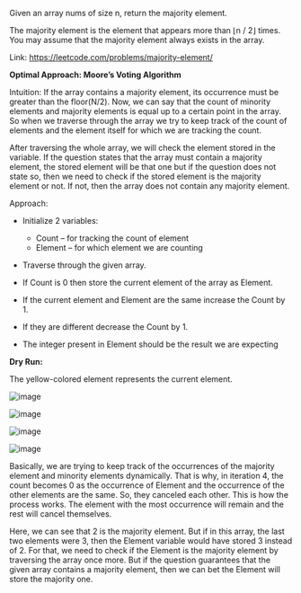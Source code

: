 Given an array nums of size n, return the majority element.

The majority element is the element that appears more than ⌊n / 2⌋ times. You may assume that the majority element always exists in the array.

Link: https://leetcode.com/problems/majority-element/

**Optimal Approach: Moore’s Voting Algorithm**

Intuition:
If the array contains a majority element, its occurrence must be greater than the floor(N/2). Now, we can say that the count of minority elements and majority elements is equal up to a certain point in the array. So when we traverse through the array we try to keep track of the count of elements and the element itself for which we are tracking the count. 

After traversing the whole array, we will check the element stored in the variable. If the question states that the array must contain a majority element, the stored element will be that one but if the question does not state so, then we need to check if the stored element is the majority element or not. If not, then the array does not contain any majority element.

Approach: 

- Initialize 2 variables:
  - Count –  for tracking the count of element
  - Element – for which element we are counting

- Traverse through the given array.
- If Count is 0 then store the current element of the array as Element.
- If the current element and Element are the same increase the Count by 1.
- If they are different decrease the Count by 1.
- The integer present in Element should be the result we are expecting 

**Dry Run:**

The yellow-colored element represents the current element.

![image](https://github.com/balotraprashant/a2z/assets/69639884/2cf50c3a-7252-4f25-b2dc-a7ada3352a71)

![image](https://github.com/balotraprashant/a2z/assets/69639884/6830e56b-7960-4102-af07-c61d23451d36)

![image](https://github.com/balotraprashant/a2z/assets/69639884/bc480766-5706-42f6-855c-b58050d0f515)

![image](https://github.com/balotraprashant/a2z/assets/69639884/932c1d08-1a07-4bfe-9b47-85d9bc61310c)

Basically, we are trying to keep track of the occurrences of the majority element and minority elements dynamically. That is why, in iteration 4, the count becomes 0 as the occurrence of Element and the occurrence of the other elements are the same. So, they canceled each other. This is how the process works. The element with the most occurrence will remain and the rest will cancel themselves.

Here, we can see that 2 is the majority element. But if in this array, the last two elements were 3, then the Element variable would have stored 3 instead of 2. For that, we need to check if the Element is the majority element by traversing the array once more. But if the question guarantees that the given array contains a majority element, then we can bet the Element will store the majority one.
